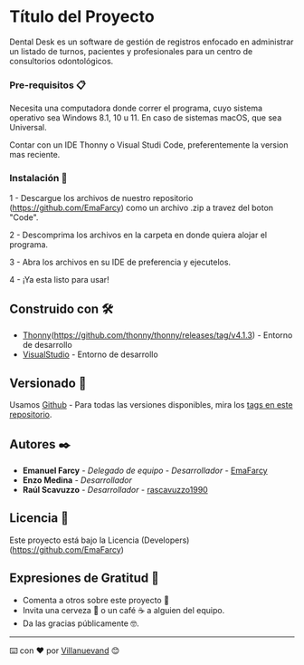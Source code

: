 # Título del Proyecto

Dental Desk es un software de gestión de registros enfocado en administrar un listado de turnos, pacientes y profesionales
para un centro de consultorios odontológicos.

### Pre-requisitos 📋

Necesita una computadora donde correr el programa, cuyo sistema operativo sea Windows 8.1, 10 u 11. En caso de sistemas macOS, que sea Universal.

Contar con un IDE Thonny o Visual Studi Code, preferentemente la version mas reciente.

### Instalación 🔧

1 - Descargue los archivos de nuestro repositorio (https://github.com/EmaFarcy) como un archivo .zip a travez del boton "Code".

2 - Descomprima los archivos en la carpeta en donde quiera alojar el programa.

3 - Abra los archivos en su IDE de preferencia y ejecutelos.

4 - ¡Ya esta listo para usar!


## Construido con 🛠️
 
* [Thonny](https://thonny.org)(https://github.com/thonny/thonny/releases/tag/v4.1.3) - Entorno de desarrollo
* [VisualStudio](https://code.visualstudio.com) - Entorno de desarrollo

## Versionado 📌

Usamos [Github](https://github.com) - Para todas las versiones disponibles, mira los [tags en este repositorio](https://github.com/EmaFarcy/turnero_odontologico/tags).

## Autores ✒️

* **Emanuel Farcy** - *Delegado de equipo - Desarrollador* - [EmaFarcy](https://github.com/EmaFarcy)
* **Enzo Medina** - *Desarrollador* 
* **Raúl Scavuzzo** - *Desarrollador* - [rascavuzzo1990](https://github.com/rascavuzzo1990)

## Licencia 📄

Este proyecto está bajo la Licencia (Developers) (https://github.com/EmaFarcy)

## Expresiones de Gratitud 🎁

* Comenta a otros sobre este proyecto 📢
* Invita una cerveza 🍺 o un café ☕ a alguien del equipo. 
* Da las gracias públicamente 🤓.


---
⌨️ con ❤️ por [Villanuevand](https://github.com/Villanuevand) 😊

